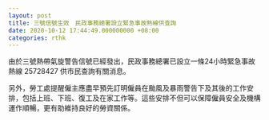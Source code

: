 ```yaml
---
layout: post
title: 三號信號生效　民政事務總署設立緊急事故熱線供查詢
date: 2020-10-12 17:44:49.000000000 +08:00
categories: rthk
---
```


由於三號熱帶氣旋警告信號已經發出，民政事務總署已設立一條24小時緊急事故熱線 25728427 供市民查詢有關消息。

另外，勞工處提醒僱主應盡早預先訂明僱員在颱風及暴雨警告下及其後的工作安排，包括上班、下班、復工及在家工作等。這些安排不但可以保障僱員安全及機構運作順暢，更有助維持良好的勞資關係。
